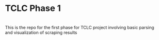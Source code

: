 # TCLC Phase 1
#
This is the repo for the first phase for TCLC project
involving basic parsing and visualization of scraping results

